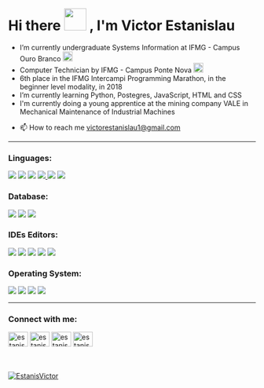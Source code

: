 <h1>Hi there
  <a><img src="https://cdn.discordapp.com/emojis/852645001079029881.gif?v=1" width="45" height="45"/></a>
  , I'm Victor Estanislau
</h1>
<p>
<ul>
   <li>
      I’m currently undergraduate Systems Information at IFMG - Campus Ouro Branco <a><img src="https://cdn.discordapp.com/emojis/851604969501360138.png?v=1" width="20" height="20"/></a>
  </li>
  <li>
    Computer Technician by IFMG - Campus Ponte Nova <a><img src="https://cdn.discordapp.com/emojis/851604969501360138.png?v=1" width="20" height="20"/></a>
  </li>
  </li>
    <li>
     6th place in the IFMG Intercampi Programming Marathon, in the beginner level modality, in 2018
  </li>
  <li>
  I’m currently learning Python, Postegres, JavaScript, HTML and CSS
</li>
  <li>
  I'm currently doing a young apprentice at the mining company VALE in Mechanical Maintenance of Industrial Machines
</li>
  <li>
  <p>
    <g-emoji class="g-emoji" alias="mailbox" fallback-src="https://github.githubassets.com/images/icons/emoji/unicode/1f4eb.png">📫</g-emoji>
    How to reach me
    <a href="mailto:victorestanislau1@gmail.com">victorestanislau1@gmail.com</a>
  </p>
</li>
</ul>
</p>
<div>
  <hr>
  <h3>Linguages:</h3>
  <a href = "#"><img src="https://img.shields.io/badge/Java-ED8B00?style=for-the-badge&amp;logo=java&amp;logoColor=white" style="max-width:100%;"></a>
  <a href = "#"><img src="https://img.shields.io/badge/python-3670A0?style=for-the-badge&logo=python&logoColor=ffdd54"></a>
  <a href = "#"><img src="https://img.shields.io/badge/HTML5-E34F26?style=for-the-badge&amp;logo=html5&amp;logoColor=white" style="max-width:100%;"></a>
  <a href = "#"><img src="https://img.shields.io/badge/css3-%231572B6.svg?style=for-the-badge&logo=css3&logoColor=white" style="max-width:100%;"> </a>
  <a href = "#"><img src="https://img.shields.io/badge/JavaScript-F7DF1E?style=for-the-badge&amp;logo=javascript&amp;logoColor=black" style="max-width:100%;"></a>
  <a href = "#"><img src="https://img.shields.io/badge/php-%23777BB4.svg?style=for-the-badge&logo=php&logoColor=white" style="max-width:100%;"> </a>
  <br>
  <h3>Database:</h3>
  <a href = "#"><img src="https://img.shields.io/badge/mysql-%2300f.svg?style=for-the-badge&logo=mysql&logoColor=white" style="max-width:100%;"></a>
  <a href = "#"><img src="https://img.shields.io/badge/postgres-%23316192.svg?style=for-the-badge&logo=postgresql&logoColor=white" style="max-width:100%;"></a>
  <a href = "#"><img src="https://img.shields.io/badge/sqlite-%2307405e.svg?style=for-the-badge&logo=sqlite&logoColor=white" style="max-width:100%;"></a>
  <h3>IDEs Editors:</h3>
  <a href = "#"><img src="https://img.shields.io/badge/Android%20Studio-3DDC84.svg?style=for-the-badge&logo=android-studio&logoColor=white" style="max-width:100%;"></a>
  <a href = "#"><img src="https://img.shields.io/badge/NetBeansIDE-1B6AC6.svg?style=for-the-badge&logo=apache-netbeans-ide&logoColor=white" style="max-width:100%;"></a>
  <a href = "#"><img src="https://img.shields.io/badge/pycharm-143?style=for-the-badge&logo=pycharm&logoColor=black&color=black&labelColor=green" style="max-width:100%;"></a>
  <a href = "#"><img src="https://img.shields.io/badge/Visual%20Studio%20Code-0078d7.svg?style=for-the-badge&logo=visual-studio-code&logoColor=white" style="max-width:100%;"></a>
  <a href = "#"><img src="https://img.shields.io/badge/sublime_text-%23575757.svg?style=for-the-badge&logo=sublime-text&logoColor=important" style="max-width:100%;"></a>
  <br>
  <h3>Operating System:</h3>
  <a href = "#"><img src="https://img.shields.io/badge/Android-3DDC84?style=for-the-badge&logo=android&logoColor=white" style="max-width:100%;"></a>
  <a href = "#"><img src="https://img.shields.io/badge/Linux%20Mint-87CF3E?style=for-the-badge&logo=Linux%20Mint&logoColor=white" style="max-width:100%;"></a>
  <a href = "#"><img src="https://img.shields.io/badge/Ubuntu-E95420?style=for-the-badge&logo=ubuntu&logoColor=white" style="max-width:100%;"></a>
  <a href = "#"><img src="https://img.shields.io/badge/Windows-0078D6?style=for-the-badge&logo=windows&logoColor=white" style="max-width:100%;"></a>
  <hr>
</div>
<div>
  <h3>Connect with me:</h3>  
    <a href="https://twitter.com/estanisvictor" target="blank"><img align="center" src="https://raw.githubusercontent.com/rahuldkjain/github-profile-readme-generator/master/src/images/icons/Social/twitter.svg" alt="estanisvictor" height="30" width="40" /></a>
<a href="https://linkedin.com/in/estanisvictor" target="blank"><img align="center" src="https://raw.githubusercontent.com/rahuldkjain/github-profile-readme-generator/master/src/images/icons/Social/linked-in-alt.svg" alt="estanisvictor" height="30" width="40" /></a>
<a href="https://fb.com/estanisvictor" target="blank"><img align="center" src="https://raw.githubusercontent.com/rahuldkjain/github-profile-readme-generator/master/src/images/icons/Social/facebook.svg" alt="estanisvictor" height="30" width="40" /></a>
<a href="https://instagram.com/estanisvictor" target="blank"><img align="center" src="https://raw.githubusercontent.com/rahuldkjain/github-profile-readme-generator/master/src/images/icons/Social/instagram.svg" alt="estanisvictor" height="30" width="40" /></a>
</div>
<br><br><br>
<div>
  <a href="https://github.com/EstanisVictor"><img align="center" src="https://github-readme-stats.vercel.app/api/top-langs?username=EstanisVictor&show_icons=true&theme=dark&locale=en&layout=compact" alt="EstanisVictor"/></a>
</div>
